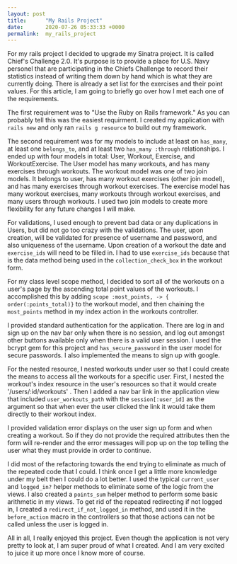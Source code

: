 ```yaml
---
layout: post
title:      "My Rails Project"
date:       2020-07-26 05:33:33 +0000
permalink:  my_rails_project
---
```



For my rails project I decided to upgrade my Sinatra project. It is called Chief's Challenge 2.0. It's purpose is to provide a place for U.S. Navy personel that are participating in the Chiefs Challenge to record their statistics instead of writing them down by hand which is what they are currently doing. There is already a set list for the exercises and their point values. For this article, I am going to briefly go over how I met each one of the requirements.

The first requirement was to "Use the Ruby on Rails framework." As you can probably tell this was the easiest requirment. I created my application with `rails new` and only ran `rails g resource` to build out my framework. 

The second requirement was for my models to include at least on `has_many`, at least one `belongs_to`, and at least two `has_many :through` relationships. I ended up with four models in total: User, Workout, Exercise, and WorkoutExercise. The User model has many workouts, and has many exercises through workouts. The workout model was one of two join models. It belongs to user, has many workout exercises (other join model), and has many exercises through workout exercises. The exercise model has many workout exercises, many workouts through workout exercises, and many users through workouts. I used two join models to create more flexibility for any future changes I will make.

For validations, I used enough to prevent bad data or any duplications in Users, but did not go too crazy with the validations. The user, upon creation, will be validated for presence of username and password, and also uniqueness of the username. Upon creation of a workout the date and `exercise_ids` will need to be filled in. I had to use `exercise_ids` because that is the data method being used in the `collection_check_box` in the workout form.

For my class level scope method, I decided to sort all of the workouts on a user's page by the ascending total point values of the workouts. I accomplished this by adding `scope :most_points, -> { order(:points_total)}` to the workout model, and then chaining the `most_points` method in my index action in the workouts controller.

I provided standard authentication for the application. There are log in and sign up on the nav bar only when there is no session, and log out amongst other buttons available only when there is a valid user session. I used the bcrypt gem for this project and `has_secure_password` in the user model for secure passwords. I also implemented the means to sign up with google.

For the nested resource, I nested workouts under user so that I could create the means to access all the workouts for a specific user. First, I nested the workout's index resource in the user's resources so that it would create '/users/:id/workouts' . Then I added a nav bar link in the application view that included `user_workouts_path` with the `session[:user_id]` as the argument so that when ever the user clicked the link it would take them directly to their workout index.

I provided validation error displays on the user sign up form and when creating a workout. So if they do not provide the required attributes then the form will re-render and the error messages will pop up on the top telling the user what they must provide in order to continue.

I did most of the refactoring towards the end trying to eliminate as much of the repeated code that I could. I think once I get a little more knowledge under my belt then I could do a lot better. I used the typical `current_user` and `logged_in?` helper methods to eliminate some of the logic from the views. I also created a `points_sum` helper method to perform some basic arithmetic in my views. To get rid of the repeated redirecting if not logged in, I created a `redirect_if_not_logged_in` method, and used it in the `before_action` macro in the controllers so that those actions can not be called unless the user is logged in.

All in all, I really enjoyed this project. Even though the application is not very pretty to look at, I am super proud of what I created. And I am very excited to juice it up more once I know more of course. 
